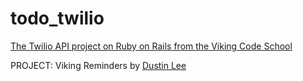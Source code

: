 # todo_twilio

[The Twilio API project on Ruby on Rails from the Viking Code School](http://www.vikingcodeschool.com)


PROJECT: Viking Reminders
by [Dustin Lee](https://github.com/leedu708)